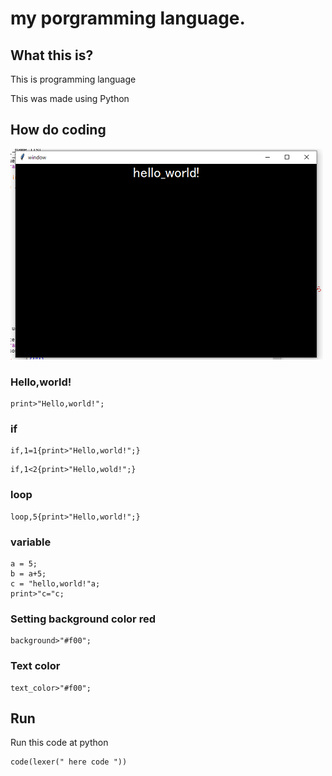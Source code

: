 # my porgramming language.
## What this is?
This is programming language

This was made using Python
## How do coding
![hello,world](hello.png)
### Hello,world!
```
print>"Hello,world!";
```
### if
```
if,1=1{print>"Hello,world!";}
```
```
if,1<2{print>"Hello,wold!";}
```
### loop
```
loop,5{print>"Hello,world!";}
```
### variable
```
a = 5;
b = a+5;
c = "hello,world!"a;
print>"c="c;
```
### Setting background color red
```
background>"#f00";
```
### Text color
```
text_color>"#f00";
```

## Run

Run this code at python
```
code(lexer(" here code "))
```
